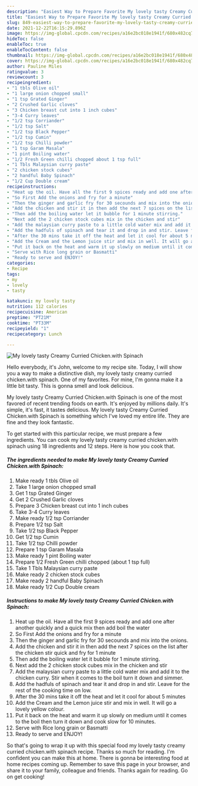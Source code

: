 ```yaml
---
description: "Easiest Way to Prepare Favorite My lovely tasty Creamy Curried Chicken.with Spinach"
title: "Easiest Way to Prepare Favorite My lovely tasty Creamy Curried Chicken.with Spinach"
slug: 849-easiest-way-to-prepare-favorite-my-lovely-tasty-creamy-curried-chickenwith-spinach
date: 2021-12-22T16:15:29.896Z
image: https://img-global.cpcdn.com/recipes/a16e2bc018e1941f/680x482cq70/my-lovely-tasty-creamy-curried-chickenwith-spinach-recipe-main-photo.jpg
hideToc: false
enableToc: true
enableTocContent: false
thumbnail: https://img-global.cpcdn.com/recipes/a16e2bc018e1941f/680x482cq70/my-lovely-tasty-creamy-curried-chickenwith-spinach-recipe-main-photo.jpg
cover: https://img-global.cpcdn.com/recipes/a16e2bc018e1941f/680x482cq70/my-lovely-tasty-creamy-curried-chickenwith-spinach-recipe-main-photo.jpg
author: Pauline Miles
ratingvalue: 3
reviewcount: 3
recipeingredient:
- "1 tbls Olive oil"
- "1 large onion chopped small"
- "1 tsp Grated Ginger"
- "2 Crushed Garlic cloves"
- "3 Chicken breast cut into 1 inch cubes"
- "3-4 Curry leaves"
- "1/2 tsp Corriander"
- "1/2 tsp Salt"
- "1/2 tsp Black Pepper"
- "1/2 tsp Cumin"
- "1/2 tsp Chilli powder"
- "1 tsp Garam Masala"
- "1 pint Boiling water"
- "1/2 Fresh Green chilli chopped about 1 tsp full"
- "1 Tbls Malaysian curry paste"
- "2 chicken stock cubes"
- "2 handful Baby Spinach"
- "1/2 Cup Double cream"
recipeinstructions:
- "Heat up the oil. Have all the first 9 spices ready and add one after another quickly and a quick mix then add boil the water"
- "So First Add the onions and fry for a minute"
- "Then the ginger and garlic fry for 30 secounds and mix into the onions."
- "Add the chicken and stir it in then add the next 7 spices on the list after the chicken stir quick and fry for 1 minute"
- "Then add the boiling water let it bubble for 1 minute stirring."
- "Next add the 2 chicken stock cubes mix in the chicken and stir"
- "Add the malaysian curry paste to a little cold water mix and add it to the chicken curry. Stir when it comes to the boil turn it down and simmer."
- "Add the hadfuls of spinach and tear it and drop in and stir. Leave for the rest of the cooking time on low."
- "After the 30 mins take it off the heat and let it cool for about 5 minutes"
- "Add the Cream and the Lemon juice stir and mix in well. It will go a lovely yellow colour."
- "Put it back on the heat and warm it up slowly on medium until it comes to the boil then turn it down and cook slow for 10 minutes."
- "Serve with Rice long grain or Basmatti"
- "Ready to serve and ENJOY!"
categories:
- Recipe
tags:
- my
- lovely
- tasty

katakunci: my lovely tasty 
nutrition: 112 calories
recipecuisine: American
preptime: "PT21M"
cooktime: "PT33M"
recipeyield: "1"
recipecategory: Lunch

---
```



![My lovely tasty Creamy Curried Chicken.with Spinach](https://img-global.cpcdn.com/recipes/a16e2bc018e1941f/680x482cq70/my-lovely-tasty-creamy-curried-chickenwith-spinach-recipe-main-photo.jpg)

Hello everybody, it's John, welcome to my recipe site. Today, I will show you a way to make a distinctive dish, my lovely tasty creamy curried chicken.with spinach. One of my favorites. For mine, I'm gonna make it a little bit tasty. This is gonna smell and look delicious.



My lovely tasty Creamy Curried Chicken.with Spinach is one of the most favored of recent trending foods on earth. It's enjoyed by millions daily. It's simple, it's fast, it tastes delicious. My lovely tasty Creamy Curried Chicken.with Spinach is something which I've loved my entire life. They are fine and they look fantastic.


To get started with this particular recipe, we must prepare a few ingredients. You can cook my lovely tasty creamy curried chicken.with spinach using 18 ingredients and 12 steps. Here is how you cook that.

<!--inarticleads1-->

##### The ingredients needed to make My lovely tasty Creamy Curried Chicken.with Spinach:

1. Make ready 1 tbls Olive oil
1. Take 1 large onion chopped small
1. Get 1 tsp Grated Ginger
1. Get 2 Crushed Garlic cloves
1. Prepare 3 Chicken breast cut into 1 inch cubes
1. Take 3-4 Curry leaves
1. Make ready 1/2 tsp Corriander
1. Prepare 1/2 tsp Salt
1. Take 1/2 tsp Black Pepper
1. Get 1/2 tsp Cumin
1. Take 1/2 tsp Chilli powder
1. Prepare 1 tsp Garam Masala
1. Make ready 1 pint Boiling water
1. Prepare 1/2 Fresh Green chilli chopped (about 1 tsp full)
1. Take 1 Tbls Malaysian curry paste
1. Make ready 2 chicken stock cubes
1. Make ready 2 handful Baby Spinach
1. Make ready 1/2 Cup Double cream




<!--inarticleads2-->

##### Instructions to make My lovely tasty Creamy Curried Chicken.with Spinach:

1. Heat up the oil. Have all the first 9 spices ready and add one after another quickly and a quick mix then add boil the water
1. So First Add the onions and fry for a minute
1. Then the ginger and garlic fry for 30 secounds and mix into the onions.
1. Add the chicken and stir it in then add the next 7 spices on the list after the chicken stir quick and fry for 1 minute
1. Then add the boiling water let it bubble for 1 minute stirring.
1. Next add the 2 chicken stock cubes mix in the chicken and stir
1. Add the malaysian curry paste to a little cold water mix and add it to the chicken curry. Stir when it comes to the boil turn it down and simmer.
1. Add the hadfuls of spinach and tear it and drop in and stir. Leave for the rest of the cooking time on low.
1. After the 30 mins take it off the heat and let it cool for about 5 minutes
1. Add the Cream and the Lemon juice stir and mix in well. It will go a lovely yellow colour.
1. Put it back on the heat and warm it up slowly on medium until it comes to the boil then turn it down and cook slow for 10 minutes.
1. Serve with Rice long grain or Basmatti
1. Ready to serve and ENJOY!



So that's going to wrap it up with this special food my lovely tasty creamy curried chicken.with spinach recipe. Thanks so much for reading. I'm confident you can make this at home. There is gonna be interesting food at home recipes coming up. Remember to save this page in your browser, and share it to your family, colleague and friends. Thanks again for reading. Go on get cooking!
